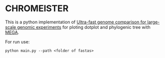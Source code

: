 # CHROMEISTER
This is a python implementation of [Ultra-fast genome comparison for large-scale genomic experiments](https://www.nature.com/articles/s41598-019-46773-w) for ploting dotplot and phylogenic tree with [MEGA](https://www.megasoftware.net/).

For run use: 
```
python main.py --path <folder of fastas>
```
 

